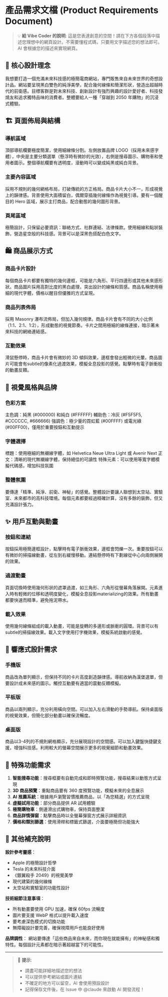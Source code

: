 # 產品需求文檔 (Product Requirements Document)

> 💡 **給 Vibe Coder 的說明**: 這是您表達創意的空間！請在下方各個段落中描述您理想中的網頁設計。不需要懂程式碼，只要用文字描述您的想法即可。AI 會根據您的描述來實現網頁。

## 🎯 核心設計理念

<!-- 請在這裡描述您的網站的核心理念和目標受眾 -->
<!-- 範例：我想要一個極簡風格的精品購物網站，目標客群是追求品質生活的都市白領 -->

我想要打造一個充滿未來科技感的極簡電商網站，專門販售來自未來世界的奇想設計品。網站要呈現黑白雙色的純淨美學，配合幾何線條和簡潔形狀，營造出超越時代的前衛感。目標客群是對未來科技、創新設計有強烈興趣的設計愛好者、科技發燒友和追求獨特品味的消費者。整體要給人一種「穿越到 2050 年購物」的沉浸式體驗。

## 🏗️ 頁面佈局與結構

<!-- 請描述您希望的頁面佈局 -->
<!-- 範例：頂部要有簡潔的導航欄，主體區域採用網格布局展示商品，底部要有聯絡資訊 -->

### 導航區域
頂部導航欄要極度簡潔，使用細線條分割。左側放置品牌 LOGO（採用未來感字體），中央是主要分類選單（懸浮時有微妙的光效），右側是搜尋圖示、購物車和使用者圖示。整個導航欄要有透明度，滾動時可以變成純黑或純白背景。

### 主要內容區域
採用不規則的幾何網格布局，打破傳統的方正格局。商品卡片大小不一，形成視覺上的韻律感。背景使用大面積留白，偶爾穿插幾何線條作為視覺引導。要有一個醒目的 Hero 區域，展示主打商品，配合動態的幾何圖形背景。

### 頁尾區域
極簡設計，只保留必要資訊：聯絡方式、社群連結、法律條款。使用細線和點狀裝飾，營造星空般的科技感。背景可以是深黑色搭配白色文字。

## 🛍️ 商品展示方式

<!-- 請描述您希望如何展示商品 -->
<!-- 範例：每個商品用卡片展示，滑鼠懸停時有輕微放大效果，顯示商品圖片、名稱和價格 -->

### 商品卡片設計
每個商品卡片都要有獨特的幾何邊框，可能是六角形、平行四邊形或其他未來感形狀。商品圖片採用高對比度的黑白處理，突出設計的線條和質感。商品名稱使用極細的現代字體，價格以醒目但優雅的方式呈現。

### 商品列表佈局
採用 Masonry 瀑布流佈局，但加入幾何規律。商品卡片會有不同的大小比例（1:1、2:1、1:2），形成動態的視覺節奏。卡片之間用極細的線條連接，暗示著未來科技的網絡連結感。

### 互動效果
滑鼠懸停時，商品卡片會有微妙的 3D 傾斜效果，邊框會發出輕微的光暈。商品圖片可能會有subtle的像素化過渡效果，模擬全息投影的感覺。點擊時有電子脈衝般的動畫反饋。

## 🎨 視覺風格與品牌

<!-- 請描述您期望的視覺風格 -->
<!-- 範例：使用柔和的粉色系，搭配圓角設計，營造溫暖友善的感覺 -->

### 色彩方案
主色調：純黑 (#000000) 和純白 (#FFFFFF)
輔助色：冷灰 (#F5F5F5, #CCCCCC, #666666)
強調色：極少量的霓虹藍 (#00FFFF) 或電光綠 (#00FF00)，僅用於重要按鈕和互動提示

### 字體選擇
標題：使用極細的無襯線字體，如 Helvetica Neue Ultra Light 或 Avenir Next
正文：清晰的現代無襯線字體，保持絕佳的可讀性
特殊元素：可以使用等寬字體模擬代碼感，增加科技氛圍

### 整體氛圍
要傳達「精準、純淨、前衛、神秘」的感覺。整體設計要讓人聯想到太空站、實驗室、未來都市的高科技環境。每個元素都要經過精確計算，沒有多餘的裝飾，但又充滿設計張力。

## ✨ 用戶互動與動畫

<!-- 請描述您希望的互動效果和動畫 -->
<!-- 範例：按鈕點擊時有漣漪效果，頁面載入時商品卡片依次淡入 -->

### 按鈕和連結
按鈕採用極簡邊框設計，點擊時有電子脈衝效果，邊框會閃爍一次。重要按鈕可以有微妙的掃描線動畫，從左到右緩慢移動。連結懸停時有下劃線從中心向兩側展開的效果。

### 過渡動畫
頁面切換時使用幾何形狀的遮罩過渡，如三角形、六角形從螢幕角落展開。元素進入時有輕微的位移和透明度變化，模擬全息投影materializing的效果。所有動畫都要快速而精準，避免拖泥帶水。

### 載入效果
使用幾何線條組成的載入動畫，可能是旋轉的多邊形或脈衝的圓環。背景可以有subtle的掃描線效果。載入文字使用打字機效果，模擬系統啟動的感覺。

## 📱 響應式設計需求

<!-- 請描述在不同設備上的顯示需求 -->
<!-- 範例：手機上商品改為單列顯示，平板上顯示兩列，桌面顯示四列 -->

### 手機版
商品改為單列顯示，但保持不同的卡片高度創造韻律感。導航收納為漢堡選單，但要設計成未來感的圖示。觸控互動要有適當的震動反饋模擬。

### 平板版
商品以兩列顯示，充分利用橫向空間。可以加入左右滑動的手勢導航。保持桌面版的視覺效果，但簡化部分動畫以確保流暢度。

### 桌面版
商品以3-4列的不規則網格顯示，充分展現設計的空間感。可以加入鍵盤快捷鍵支援，增強科技感。利用較大的螢幕空間展示更多的視覺細節和動畫效果。

## 🎯 特殊功能需求

<!-- 如果有特殊功能需求，請在這裡描述 -->
<!-- 範例：需要商品搜索功能、價格篩選功能、商品詳情彈窗等 -->

1. **智能搜尋功能**：搜尋框要有自動完成和即時預覽功能，搜尋結果以動態方式呈現
2. **3D 商品預覽**：重點商品要有 360 度預覽功能，模擬未來的全息展示
3. **AI 推薦系統**：根據用戶瀏覽習慣推薦商品，以「為您精選」的方式呈現
4. **虛擬試用功能**：部分商品提供 AR 試用體驗
5. **極簡購物車**：側邊滑出式購物車，保持頁面整潔
6. **商品詳情彈窗**：點擊商品時以全螢幕彈窗方式展示詳細資訊
7. **價格和類別篩選**：使用滑桿和標籤式篩選，介面要極簡但功能強大

## 💬 其他補充說明

<!-- 任何其他想法或參考資料都可以寫在這裡 -->

**設計參考靈感**：
- Apple 的極簡設計哲學
- Tesla 的未來科技介面
- 《銀翼殺手 2049》的視覺美學
- 現代建築的幾何線條
- 太空站和實驗室的功能性設計

**技術細節注意事項**：
- 所有動畫要使用 GPU 加速，確保 60fps 流暢度
- 圖片要支援 WebP 格式以提升載入速度
- 要考慮深色模式的切換功能
- 無障礙設計要完善，確保視障用戶也能良好使用

**品牌調性**：
網站要傳達「這些商品來自未來，而你現在就能擁有」的神秘感和獨特性。每個設計元素都在暗示著超越當下的可能性。

---

> 📌 **提示**: 
> - 請盡可能詳細地描述您的想法
> - 可以提供參考網站或圖片連結
> - 不確定的地方可以留空，AI 會使用預設設計
> - 記得保存文件後，在 Issue 中 @claude 來啟動 AI 開發流程！
